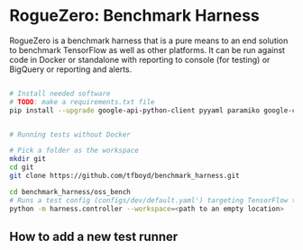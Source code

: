 # RogueZero: Benchmark Harness
RogueZero is a benchmark harness that is a pure means to an end solution to benchmark
TensorFlow as well as other platforms.  It can be run against code in Docker or standalone with
reporting to console (for testing) or BigQuery or reporting and alerts.


```bash

# Install needed software
# TODO: make a requirements.txt file
pip install --upgrade google-api-python-client pyyaml paramiko google-cloud google-cloud-bigquery


# Running tests without Docker

# Pick a folder as the workspace
mkdir git
cd git
git clone https://github.com/tfboyd/benchmark_harness.git 

cd benchmark_harness/oss_bench
# Runs a test config (configs/dev/default.yaml') targeting TensorFlow that will run on most GPUs.  
python -m harness.controller --workspace=<path to an empty location>


```

## How to add a new test runner


